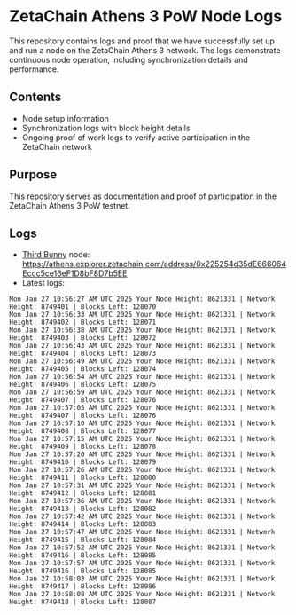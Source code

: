 # ZetaChain Athens 3 PoW Node Logs
This repository contains logs and proof that we have successfully set up and run a node on the ZetaChain Athens 3 network. The logs demonstrate continuous node operation, including synchronization details and performance.

## Contents
- Node setup information
- Synchronization logs with block height details
- Ongoing proof of work logs to verify active participation in the ZetaChain network

## Purpose
This repository serves as documentation and proof of participation in the ZetaChain Athens 3 PoW testnet.

## Logs

- [Third Bunny](https://thirdbunny.xyz/) node: https://athens.explorer.zetachain.com/address/0x225254d35dE666064Eccc5ce16eF1D8bF8D7b5EE
- Latest logs:
```
Mon Jan 27 10:56:27 AM UTC 2025 Your Node Height: 8621331 | Network Height: 8749401 | Blocks Left: 128070
Mon Jan 27 10:56:33 AM UTC 2025 Your Node Height: 8621331 | Network Height: 8749402 | Blocks Left: 128071
Mon Jan 27 10:56:38 AM UTC 2025 Your Node Height: 8621331 | Network Height: 8749403 | Blocks Left: 128072
Mon Jan 27 10:56:43 AM UTC 2025 Your Node Height: 8621331 | Network Height: 8749404 | Blocks Left: 128073
Mon Jan 27 10:56:49 AM UTC 2025 Your Node Height: 8621331 | Network Height: 8749405 | Blocks Left: 128074
Mon Jan 27 10:56:54 AM UTC 2025 Your Node Height: 8621331 | Network Height: 8749406 | Blocks Left: 128075
Mon Jan 27 10:56:59 AM UTC 2025 Your Node Height: 8621331 | Network Height: 8749407 | Blocks Left: 128076
Mon Jan 27 10:57:05 AM UTC 2025 Your Node Height: 8621331 | Network Height: 8749407 | Blocks Left: 128076
Mon Jan 27 10:57:10 AM UTC 2025 Your Node Height: 8621331 | Network Height: 8749408 | Blocks Left: 128077
Mon Jan 27 10:57:15 AM UTC 2025 Your Node Height: 8621331 | Network Height: 8749409 | Blocks Left: 128078
Mon Jan 27 10:57:20 AM UTC 2025 Your Node Height: 8621331 | Network Height: 8749410 | Blocks Left: 128079
Mon Jan 27 10:57:26 AM UTC 2025 Your Node Height: 8621331 | Network Height: 8749411 | Blocks Left: 128080
Mon Jan 27 10:57:31 AM UTC 2025 Your Node Height: 8621331 | Network Height: 8749412 | Blocks Left: 128081
Mon Jan 27 10:57:36 AM UTC 2025 Your Node Height: 8621331 | Network Height: 8749413 | Blocks Left: 128082
Mon Jan 27 10:57:42 AM UTC 2025 Your Node Height: 8621331 | Network Height: 8749414 | Blocks Left: 128083
Mon Jan 27 10:57:47 AM UTC 2025 Your Node Height: 8621331 | Network Height: 8749415 | Blocks Left: 128084
Mon Jan 27 10:57:52 AM UTC 2025 Your Node Height: 8621331 | Network Height: 8749416 | Blocks Left: 128085
Mon Jan 27 10:57:57 AM UTC 2025 Your Node Height: 8621331 | Network Height: 8749416 | Blocks Left: 128085
Mon Jan 27 10:58:03 AM UTC 2025 Your Node Height: 8621331 | Network Height: 8749417 | Blocks Left: 128086
Mon Jan 27 10:58:08 AM UTC 2025 Your Node Height: 8621331 | Network Height: 8749418 | Blocks Left: 128087
```
